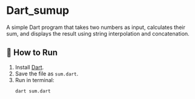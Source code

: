 # Dart_sumup
A simple Dart program that takes two numbers as input, calculates their sum, and displays the result using string interpolation and concatenation.

## 🚀 How to Run
1. Install [Dart](https://dart.dev/get-dart).
2. Save the file as `sum.dart`.
3. Run in terminal:
   ```sh
   dart sum.dart      
